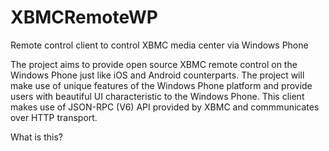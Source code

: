 XBMCRemoteWP
============

Remote control client to control XBMC media center via Windows Phone

The project aims to provide open source XBMC remote control on the Windows Phone just like iOS and Android counterparts.
The project will make use of unique features of the Windows Phone platform and provide users with beautiful UI characteristic to the Windows Phone.
This client makes use of JSON-RPC (V6) API provided by XBMC and commmunicates over HTTP transport.

What is this?